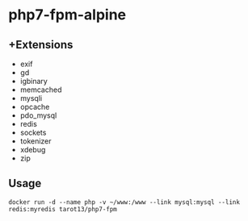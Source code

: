 # php7-fpm-alpine    

## +Extensions    
* exif  
* gd  
* igbinary  
* memcached  
* mysqli  
* opcache  
* pdo_mysql  
* redis  
* sockets  
* tokenizer  
* xdebug  
* zip  

## Usage
`docker run -d --name php -v ~/www:/www --link mysql:mysql --link redis:myredis tarot13/php7-fpm`